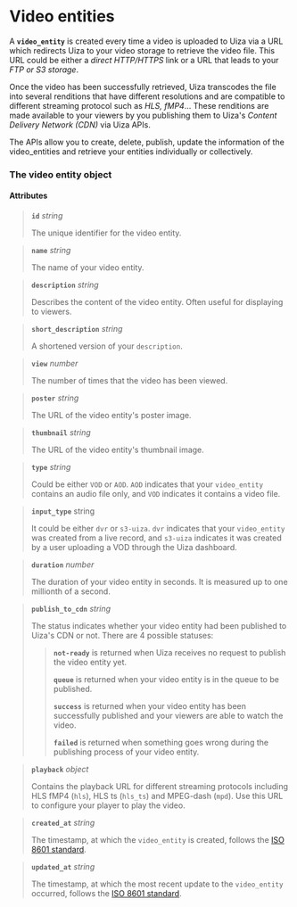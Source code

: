 # Video entities

A **`video_entity`** is created every time a video is uploaded to Uiza via a URL which redirects Uiza to your video storage to retrieve the video file. This URL could be either a _direct HTTP/HTTPS_ link or a URL that leads to your _FTP or S3 storage_. 

Once the video has been successfully retrieved, Uiza transcodes the file into several renditions that have different resolutions and are compatible to different streaming protocol such as _HLS, fMP4_... These renditions are made available to your viewers by you publishing them to Uiza's _Content Delivery Network \(CDN\)_ via Uiza APIs.

The APIs allow you to create, delete, publish, update the information of the video\_entities and retrieve your entities individually or collectively.

### The video entity object

#### Attributes

> **`id`** _string_
>
> The unique identifier for the video entity.

> **`name`** _string_
>
> The name of your video entity.

> **`description`** _string_
>
> Describes the content of the video entity. Often useful for displaying to viewers.

> **`short_description`** _string_
>
> A shortened version of your `description`.

> **`view`** _number_
>
> The number of times that the video has been viewed.

> **`poster`** _string_
>
> The URL of the video entity's poster image.

> **`thumbnail`** _string_
>
> The URL of the video entity's thumbnail image.

> **`type`** _string_
>
> Could be either `VOD` or `AOD`. `AOD` indicates that your `video_entity` contains an audio file only, and `VOD` indicates it contains a video file.

> **`input_type`** string
>
> It could be either `dvr` or `s3-uiza`. `dvr` indicates that your `video_entity` was created from a live record, and `s3-uiza` indicates it was created by a user uploading a VOD through the Uiza dashboard.

> **`duration`** _number_
>
> The duration of your video entity in seconds. It is measured up to one millionth of a second.

> **`publish_to_cdn`** _string_
>
> The status indicates whether your video entity had been published to Uiza's CDN or not. There are 4 possible statuses:
>
> > **`not-ready`** is returned when Uiza receives no request to publish the video entity yet.
> >
> > **`queue`** is returned when your video entity is in the queue to be published.
> >
> > **`success`** is returned when your video entity has been successfully published and your viewers are able to watch the video.
> >
> > **`failed`** is returned when something goes wrong during the publishing process of your video entity.

> **`playback`** _object_
>
> Contains the playback URL for different streaming protocols including HLS fMP4 \(`hls`\), HLS ts \(`hls_ts`\) and MPEG-dash \(`mpd`\). Use this URL to configure your player to play the video.

> **`created_at`** _string_
>
> The timestamp, at which the `video_entity` is created, follows the [ISO 8601 standard](https://www.w3.org/TR/NOTE-datetime-970915).

> **`updated_at`** _string_
>
> The timestamp, at which the most recent update to the `video_entity` occurred, follows the [ISO 8601 standard](https://www.w3.org/TR/NOTE-datetime-970915).

